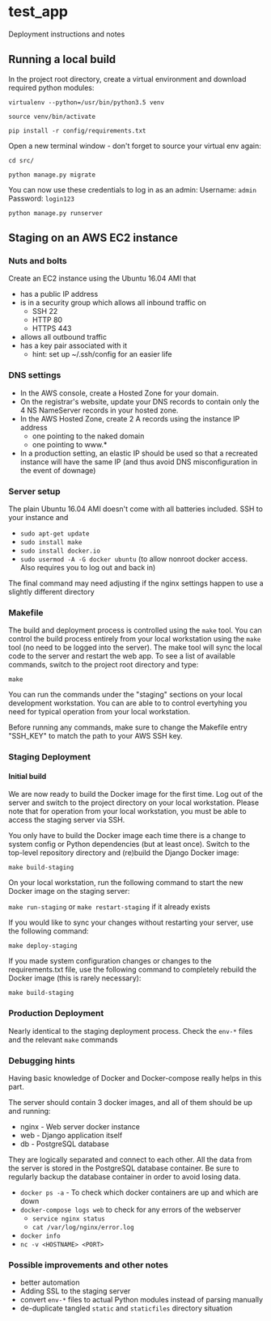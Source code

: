 # test_app

Deployment instructions and notes

## Running a local build

In the project root directory, create a virtual environment and download required python modules:

`virtualenv --python=/usr/bin/python3.5 venv`

`source venv/bin/activate`

`pip install -r config/requirements.txt`

Open a new terminal window - don't forget to source your virtual env again:

`cd src/`

`python manage.py migrate`

You can now use these credentials to log in as an admin:
Username: `admin`
Password: `login123`

`python manage.py runserver`

## Staging on an AWS EC2 instance

### Nuts and bolts

Create an EC2 instance using the Ubuntu 16.04 AMI that

* has a public IP address
* is in a security group which allows all inbound traffic on
    * SSH 22
    * HTTP 80
    * HTTPS 443
* allows all outbound traffic
* has a key pair associated with it
	* hint: set up ~/.ssh/config for an easier life

### DNS settings

* In the AWS console, create a Hosted Zone for your domain.
* On the registrar's website, update your DNS records to contain only the 4 NS NameServer records in your hosted zone.
* In the AWS Hosted Zone, create 2 A records using the instance IP address
	* one pointing to the naked domain
	* one pointing to www.*
* In a production setting, an elastic IP should be used so that a recreated instance will have the same IP (and thus avoid DNS misconfiguration in the event of downage)

### Server setup

The plain Ubuntu 16.04 AMI doesn't come with all batteries included. SSH to your instance and

* `sudo apt-get update`
* `sudo install make`
* `sudo install docker.io`
* `sudo usermod -A -G docker ubuntu` (to allow nonroot docker access. Also requires you to log out and back in)

The final command may need adjusting if the nginx settings happen to use a slightly different directory

### Makefile

The build and deployment process is controlled using the ``make`` tool. 
You can control the build process entirely from your local workstation using the ``make`` tool (no need to be logged into the server). The make tool will sync the local code to the server and restart the web app.
To see a list of available commands, switch to the project root directory and type:

```
make
```

You can run the commands under the "staging" sections on your local development workstation.
You can are able to to control evertyhing you need for typical operation from your local workstation.

Before running any commands, make sure to change the Makefile entry "SSH_KEY" to match the path to your AWS SSH key.


### Staging Deployment


#### Initial build

We are now ready to build the Docker image for the first time. Log out of the server and switch to the project directory on your local workstation.
Please note that for operation from your local workstation, you must be able to access the staging server via SSH.

You only have to build the Docker image each time there is a change to system config or Python dependencies (but at least once).
Switch to the top-level repository directory and (re)build the Django Docker image:

`make build-staging`

On your local workstation, run the following command to start the new Docker image on the staging server:

`make run-staging` or `make restart-staging` if it already exists

If you would like to sync your changes without restarting your server, use the following command:

`make deploy-staging`

If you made system configuration changes or changes to the requirements.txt file, use the following command to completely 
rebuild the Docker image (this is rarely necessary):
  
`make build-staging`


### Production Deployment

Nearly identical to the staging deployment process. Check the `env-*` files and the relevant `make` commands

### Debugging hints

Having basic knowledge of Docker and Docker-compose really helps in this part.

The server should contain 3 docker images, and all of them should be up and running:
* nginx - Web server docker instance
* web - Django application itself
* db - PostgreSQL database

They are logically separated and connect to each other. All the data from the server is stored in the PostgreSQL database container.
Be sure to regularly backup the database container in order to avoid losing data.

* `docker ps -a` - To check which docker containers are up and which are down
* `docker-compose logs web` to check for any errors of the webserver
    * `service nginx status`
    * `cat /var/log/nginx/error.log`
* `docker info`
* `nc -v <HOSTNAME> <PORT>`

### Possible improvements and other notes

* better automation
* Adding SSL to the staging server
* convert `env-*` files to actual Python modules instead of parsing manually
* de-duplicate tangled `static` and `staticfiles` directory situation
